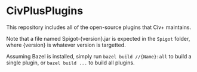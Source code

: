 # CivPlusPlugins
This repository includes all of the open-source plugins that Civ+ maintains.

Note that a file named Spigot-{version}.jar is expected in the `Spigot` folder, where {version} is whatever version is targetted.

Assuming Bazel is installed, simply run `bazel build //{Name}:all` to build a single plugin, or `bazel build ...` to build all plugins.
